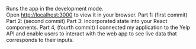 
Runs the app in the development mode.\
Open [http://localhost:3000](http://localhost:3000) to view it in your browser.
Part 1: (first commit)
Part 2: (second commit)
Part 3:  incorporated state into your React components.
Part 4, (fourth commit) I connected my application to the Yelp API and enable users to interact with the web app to see live data that corresponds to their inputs.







